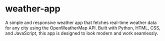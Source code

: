 # weather-app
A simple and responsive weather app that fetches real-time weather data for any city using the OpenWeatherMap API. Built with Python, HTML, CSS, and JavaScript, this app is designed to look modern and work seamlessly.
